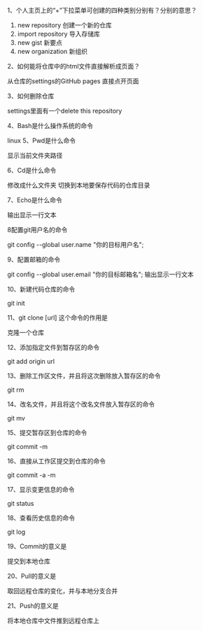1、个人主页上的“+”下拉菜单可创建的四种类别分别有？分别的意思？

1. new repository       创建一个新的仓库
2. import repository    导入存储库
3. new gist             新要点
4. new organization     新组织

2、如何能将仓库中的html文件直接解析成页面？

从仓库的settings的GitHub pages 直接点开页面

3、如何删除仓库

settings里面有一个delete this repository

4、Bash是什么操作系统的命令

linux
5、Pwd是什么命令

显示当前文件夹路径

6、Cd是什么命令

修改成什么文件夹
切换到本地要保存代码的仓库目录

7、Echo是什么命令

输出显示一行文本

8配置git用户名的命令

git config --global user.name "你的目标用户名";

9、配置邮箱的命令

git config --global user.email "你的目标邮箱名";
输出显示一行文本

10、新建代码仓库的命令

git init

11、git clone [url] 这个命令的作用是

克隆一个仓库

12、添加指定文件到暂存区的命令

git add origin url

13、删除工作区文件，并且将这次删除放入暂存区的命令

git rm 

14、改名文件，并且将这个改名文件放入暂存区的命令

git mv

15、提交暂存区到仓库的命令

git commit -m

16、直接从工作区提交到仓库的命令

git commit -a -m

17、显示变更信息的命令

git status

18、查看历史信息的命令

git log

19、Commit的意义是

提交到本地仓库

20、Pull的意义是

取回远程仓库的变化，并与本地分支合并

21、Push的意义是

将本地仓库中文件推到远程仓库上